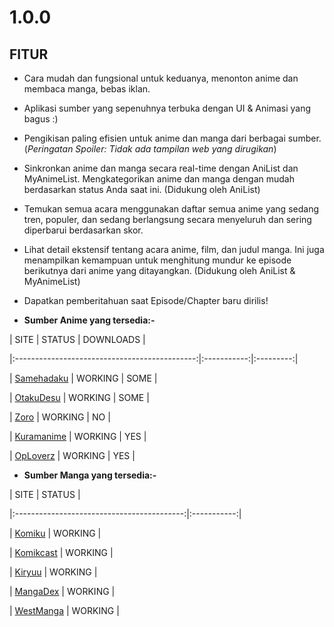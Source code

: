 # 1.0.0

## FITUR

- Cara mudah dan fungsional untuk keduanya, menonton anime dan membaca manga, bebas iklan.

- Aplikasi sumber yang sepenuhnya terbuka dengan UI & Animasi yang bagus :)

- Pengikisan paling efisien untuk anime dan manga dari berbagai sumber. (_Peringatan Spoiler: Tidak ada tampilan web yang dirugikan_)

- Sinkronkan anime dan manga secara real-time dengan AniList dan MyAnimeList. Mengkategorikan anime dan manga dengan mudah berdasarkan status Anda saat ini. (Didukung oleh AniList)

- Temukan semua acara menggunakan daftar semua anime yang sedang tren, populer, dan sedang berlangsung secara menyeluruh dan sering diperbarui berdasarkan skor.

- Lihat detail ekstensif tentang acara anime, film, dan judul manga. Ini juga menampilkan kemampuan untuk menghitung mundur ke episode berikutnya dari anime yang ditayangkan. (Didukung oleh AniList & MyAnimeList)

- Dapatkan pemberitahuan saat Episode/Chapter baru dirilis!

* **Sumber Anime yang tersedia:-**

|                      SITE                     |   STATUS    | DOWNLOADS |

|:---------------------------------------------:|:-----------:|:---------:|

|    [Samehadaku](https://samehadaku.cam)       |   WORKING   |   SOME    |

|    [OtakuDesu](https://otakudesu.lol)         |   WORKING   |   SOME    |

|     [Zoro](https://zoro.to)                   |   WORKING   |    NO     |

|     [Kuramanime](https://kuramanime.net)      |   WORKING   |    YES    |

|     [OpLoverz](https://oploverz.top)          |   WORKING   |    YES    |

* **Sumber Manga yang tersedia:-**

|                    SITE                    |   STATUS    |

|:------------------------------------------:|:-----------:|

|  [Komiku](https://komiku.id)               |   WORKING   |

|    [Komikcast](https://komikcast.site)     |   WORKING   |

|     [Kiryuu](https://kiryuu.co)            |   WORKING   |

|      [MangaDex](https://mangadex.org)      |   WORKING   |

|  [WestManga](https://westmanga.info)       |   WORKING   |
